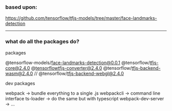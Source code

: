 
### based upon: 
https://github.com/tensorflow/tfjs-models/tree/master/face-landmarks-detection

--------------------------------------------------------------------------------

### what do all the packages do? 

packages

@tensorflow-models/face-landmarks-detection@0.0.1
@tensorflow/tfjs-core@2.4.0 
@tensorflowtfjs-converter@2.4.0
@tensorflow/tfjs-backend-wasm@2.4.0
// @tensorflow/tfjs-backend-webgl@2.4.0


dev packages

webpack -> bundle everything to a single .js
webpackcli -> command line interface
ts-loader -> do the same but with typescript 
webpack-dev-server -> ...


